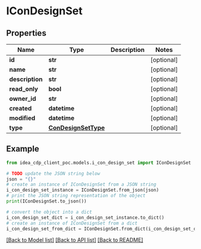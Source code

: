 # IConDesignSet


## Properties

Name | Type | Description | Notes
------------ | ------------- | ------------- | -------------
**id** | **str** |  | [optional] 
**name** | **str** |  | [optional] 
**description** | **str** |  | [optional] 
**read_only** | **bool** |  | [optional] 
**owner_id** | **str** |  | [optional] 
**created** | **datetime** |  | [optional] 
**modified** | **datetime** |  | [optional] 
**type** | [**ConDesignSetType**](ConDesignSetType.md) |  | [optional] 

## Example

```python
from idea_cdp_client_poc.models.i_con_design_set import IConDesignSet

# TODO update the JSON string below
json = "{}"
# create an instance of IConDesignSet from a JSON string
i_con_design_set_instance = IConDesignSet.from_json(json)
# print the JSON string representation of the object
print(IConDesignSet.to_json())

# convert the object into a dict
i_con_design_set_dict = i_con_design_set_instance.to_dict()
# create an instance of IConDesignSet from a dict
i_con_design_set_from_dict = IConDesignSet.from_dict(i_con_design_set_dict)
```
[[Back to Model list]](../README.md#documentation-for-models) [[Back to API list]](../README.md#documentation-for-api-endpoints) [[Back to README]](../README.md)


